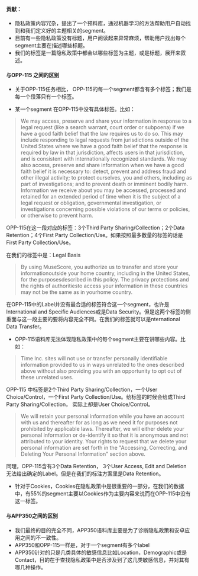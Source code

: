 #### 贡献：

- 隐私政策内容冗杂，提出了一个预料库，通过机器学习的方法帮助用户自动找到和我们定义好的主题相关的segment。
- 目前有一些隐私政策没有标题，用户阅读起来异常麻烦，帮助用户找出每个segment主要在描述哪些标题。
- 我们的标签是一篇隐私政策中都会以哪些标签为主题，或是标题，展开来叙述。

#### 与OPP-115 之间的区别

- 关于OPP-115任务相比， OPP-115的每一个segment都含有多个标签；我们是每一个段落只有一个标签。

- 某一个segment 在OPP-115中没有具体标签。比如：


 > We may access, preserve and share your information in response to a legal request (like a search warrant, court order or subpoena) if we have a good faith belief that the law requires us to do so. This may include responding to legal requests from jurisdictions outside of the United States where we have a good faith belief that the response is required by law in that jurisdiction, affects users in that jurisdiction, and is consistent with internationally recognized standards. We may also access, preserve and share information when we have a good faith belief it is necessary to: detect, prevent and address fraud and other illegal activity; to protect ourselves, you and others, including as part of investigations; and to prevent death or imminent bodily harm. Information we receive about you may be accessed, processed and retained for an extended period of time when it is the subject of a legal request or obligation, governmental investigation, or investigations concerning possible violations of our terms or policies, or otherwise to prevent harm. 


OPP-115在这一段对应的标签：3个Third Party Sharing/Collection；2个Data Retention；4个First Party Collection/Use。如果按照最多数量的标签的话是First Party Collection/Use。

在我们的标签中是：Legal Basis


> By using MuseScore, you authorize us to transfer and store your informationoutside your home country, including in the United States, for the purposesdescribed in this policy. The privacy protections and the rights of authoritiesto access your information in these countries may not be the same as in yourhome country.

在OPP-115中的Label并没有最合适的标签符合这一个segment，也许是International and
Specific Audiences或是Data Security。但是这两个标签的侧重面与这一段主要的要将内容完全不同。在我们的标签就可以是nternational Data Transfer。



- OPP-115语料库无法体现隐私政策中的每个segment主要在讲哪些内容。比如：


> Time Inc. sites will not use or transfer personally identifiable information provided to us in ways unrelated to the ones described above without also providing you with an opportunity to opt out of these unrelated uses.


OPP-115 中标签是2个Third Party Sharing/Collection，一个User Choice/Control，一个First Party  Collection/Use。给标签的时候会给成Third Party Sharing/Collection， 实际上却是User Choice/Control。




> We will retain your personal information while you have an account with us and thereafter for as long as we need it for purposes not prohibited by applicable laws. Thereafter, we will either delete your personal information or de-identify it so that it is anonymous and not attributed to your identity. Your rights to request that we delete your personal information are set forth in the "Accessing, Correcting, and Deleting Your Personal Information" section above. 


同理，OPP-115含有3个Data Retention， 3个User Access, Edit and Deletion 无法给出确定的Label。但是在我们的标注方案里是Data Retention。

- 针对于Cookies，Cookies在隐私政策中是很重要的一部分，在我们的数据中，有55%的segment主要以Cookies作为主要内容来说而在OPP-115中没有这一标签。

#### 与APP350之间的区别

- 我们最终的目的完全不同，APP350语料库主要是为了诊断隐私政策和安卓应用之间的不一致性。
- APP350和OPP-115一样是，对于一个segment有多个label
- APP350针对的只是几类具体的敏感信息比如Location，Demographic或是Contact，目的在于查找隐私政策中是否涉及到了这几类敏感信息，并对其有哪几种操作。